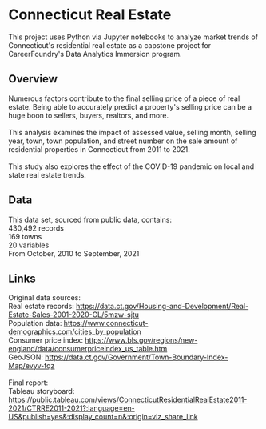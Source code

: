 # Connecticut Real Estate
This project uses Python via Jupyter notebooks to analyze market trends of Connecticut's residential real estate as a capstone project for CareerFoundry's Data Analytics Immersion program.
## Overview
Numerous factors contribute to the final selling price of a piece of real estate. Being able to accurately predict a property's selling price can be a huge boon to sellers, buyers, realtors, and more.
</br></br>
This analysis examines the impact of assessed value, selling month, selling year, town, town population, and street number on the sale amount of residential properties in Connecticut from 2011 to 2021.
</br></br>
This study also explores the effect of the COVID-19 pandemic on local and state real estate trends.
## Data
This data set, sourced from public data, contains:
</br>430,492 records
</br>169 towns
</br>20 variables
</br> From October, 2010 to September, 2021
## Links
Original data sources:
</br>Real estate records: https://data.ct.gov/Housing-and-Development/Real-Estate-Sales-2001-2020-GL/5mzw-sjtu
</br>Population data: https://www.connecticut-demographics.com/cities_by_population
</br>Consumer price index: https://www.bls.gov/regions/new-england/data/consumerpriceindex_us_table.htm
</br>GeoJSON: https://data.ct.gov/Government/Town-Boundary-Index-Map/evyv-fqz
</br>
</br>
Final report:
</br>Tableau storyboard: https://public.tableau.com/views/ConnecticutResidentialRealEstate2011-2021/CTRRE2011-2021?:language=en-US&publish=yes&:display_count=n&:origin=viz_share_link
